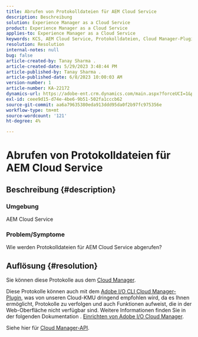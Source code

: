 ```yaml
---
title: Abrufen von Protokolldateien für AEM Cloud Service
description: Beschreibung
solution: Experience Manager as a Cloud Service
product: Experience Manager as a Cloud Service
applies-to: Experience Manager as a Cloud Service
keywords: KCS, AEM Cloud Service, Protokolldateien, Cloud Manager-Plugin
resolution: Resolution
internal-notes: null
bug: false
article-created-by: Tanay Sharma .
article-created-date: 5/29/2023 3:48:44 PM
article-published-by: Tanay Sharma .
article-published-date: 6/8/2023 10:00:03 AM
version-number: 1
article-number: KA-22172
dynamics-url: https://adobe-ent.crm.dynamics.com/main.aspx?forceUCI=1&pagetype=entityrecord&etn=knowledgearticle&id=7a075947-38fe-ed11-8f6e-6045bd006b3d
exl-id: ceee9d15-d74e-4be6-9b51-502fa1cccb62
source-git-commit: aa6a79635380eda913ddd95da0f2b97fc975356e
workflow-type: tm+mt
source-wordcount: '121'
ht-degree: 4%

---
```


# Abrufen von Protokolldateien für AEM Cloud Service

## Beschreibung {#description}


### <b>Umgebung</b>

AEM Cloud Service



### <b>Problem/Symptome</b>

Wie werden Protokolldateien für AEM Cloud Service abgerufen?




## Auflösung {#resolution}


Sie können diese Protokolle aus dem [Cloud Manager](https://experienceleague.adobe.com/docs/experience-manager-cloud-service/content/implementing/using-cloud-manager/manage-logs.html?lang=en).

Diese Protokolle können auch mit dem [Adobe I/O CLI Cloud Manager-Plugin](https://github.com/adobe/aio-cli-plugin-cloudmanager), was von unseren Cloud-KMU dringend empfohlen wird, da es Ihnen ermöglicht, Protokolle zu verfolgen und auch Funktionen aufweist, die in der Web-Oberfläche nicht verfügbar sind. Weitere Informationen finden Sie in der folgenden Dokumentation . [Einrichten von Adobe I/O Cloud Manager](https://experienceleaguecommunities.adobe.com/t5/adobe-experience-manager/setting-up-adobe-i-o-cli-for-cloud-manager-aem-community-blog/m-p/380156).

Siehe hier für [Cloud Manager-API](https://developer.adobe.com/experience-cloud/cloud-manager/reference/api/#operation/getEnvironmentLogs).
